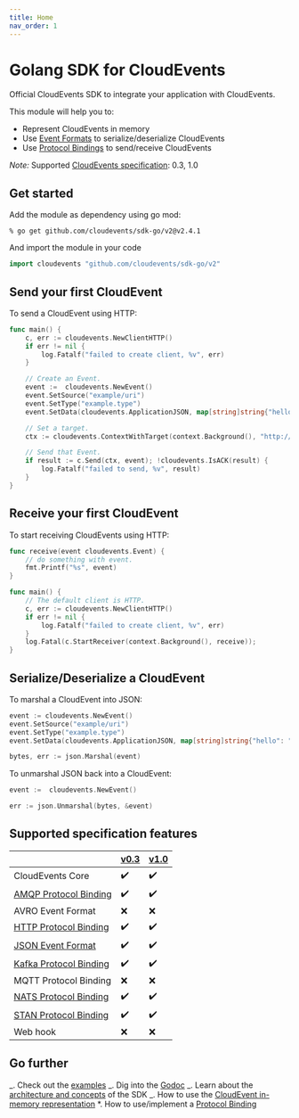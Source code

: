 ```yaml
---
title: Home
nav_order: 1
---
```


# Golang SDK for CloudEvents

Official CloudEvents SDK to integrate your application with CloudEvents.

This module will help you to:

- Represent CloudEvents in memory
- Use
  [Event Formats](https://github.com/cloudevents/spec/blob/v1.0/spec.md#event-format)
  to serialize/deserialize CloudEvents
- Use
  [Protocol Bindings](https://github.com/cloudevents/spec/blob/v1.0/spec.md#protocol-binding)
  to send/receive CloudEvents

_Note:_ Supported
[CloudEvents specification](https://github.com/cloudevents/spec): 0.3, 1.0

## Get started

Add the module as dependency using go mod:

```
% go get github.com/cloudevents/sdk-go/v2@v2.4.1
```

And import the module in your code

```go
import cloudevents "github.com/cloudevents/sdk-go/v2"
```

## Send your first CloudEvent

To send a CloudEvent using HTTP:

```go
func main() {
	c, err := cloudevents.NewClientHTTP()
	if err != nil {
		log.Fatalf("failed to create client, %v", err)
	}

	// Create an Event.
	event :=  cloudevents.NewEvent()
	event.SetSource("example/uri")
	event.SetType("example.type")
	event.SetData(cloudevents.ApplicationJSON, map[string]string{"hello": "world"})

	// Set a target.
	ctx := cloudevents.ContextWithTarget(context.Background(), "http://localhost:8080/")

	// Send that Event.
	if result := c.Send(ctx, event); !cloudevents.IsACK(result) {
		log.Fatalf("failed to send, %v", result)
	}
}
```

## Receive your first CloudEvent

To start receiving CloudEvents using HTTP:

```go
func receive(event cloudevents.Event) {
	// do something with event.
    fmt.Printf("%s", event)
}

func main() {
	// The default client is HTTP.
	c, err := cloudevents.NewClientHTTP()
	if err != nil {
		log.Fatalf("failed to create client, %v", err)
	}
	log.Fatal(c.StartReceiver(context.Background(), receive));
}
```

## Serialize/Deserialize a CloudEvent

To marshal a CloudEvent into JSON:

```go
event := cloudevents.NewEvent()
event.SetSource("example/uri")
event.SetType("example.type")
event.SetData(cloudevents.ApplicationJSON, map[string]string{"hello": "world"})

bytes, err := json.Marshal(event)
```

To unmarshal JSON back into a CloudEvent:

```go
event :=  cloudevents.NewEvent()

err := json.Unmarshal(bytes, &event)
```

## Supported specification features

|                                                                                         | [v0.3](https://github.com/cloudevents/spec/tree/v0.3) | [v1.0](https://github.com/cloudevents/spec/tree/v1.0) |
| --------------------------------------------------------------------------------------- | ----------------------------------------------------- | ----------------------------------------------------- |
| CloudEvents Core                                                                        | :heavy_check_mark:                                    | :heavy_check_mark:                                    |
| [AMQP Protocol Binding](https://github.com/cloudevents/sdk-go/tree/main/samples/amqp)   | :heavy_check_mark:                                    | :heavy_check_mark:                                    |
| AVRO Event Format                                                                       | :x:                                                   | :x:                                                   |
| [HTTP Protocol Binding](https://github.com/cloudevents/sdk-go/tree/main/samples/http)   | :heavy_check_mark:                                    | :heavy_check_mark:                                    |
| [JSON Event Format](event_data_structure.md#marshalunmarshal-event-to-json)             | :heavy_check_mark:                                    | :heavy_check_mark:                                    |
| [Kafka Protocol Binding](https://github.com/cloudevents/sdk-go/tree/main/samples/kafka) | :heavy_check_mark:                                    | :heavy_check_mark:                                    |
| MQTT Protocol Binding                                                                   | :x:                                                   | :x:                                                   |
| [NATS Protocol Binding](https://github.com/cloudevents/sdk-go/tree/main/samples/nats)   | :heavy_check_mark:                                    | :heavy_check_mark:                                    |
| [STAN Protocol Binding](https://github.com/cloudevents/sdk-go/tree/main/samples/stan)   | :heavy_check_mark:                                    | :heavy_check_mark:                                    |
| Web hook                                                                                | :x:                                                   | :x:                                                   |

## Go further

_. Check out the
[examples](https://github.com/cloudevents/sdk-go/tree/main/samples) _. Dig into
the [Godoc](https://godoc.org/github.com/cloudevents/sdk-go/v2) _. Learn about
the [architecture and concepts](concepts.md) of the SDK _. How to use the
[CloudEvent in-memory representation](event_data_structure.md) \*. How to
use/implement a [Protocol Binding](protocol_implementations.md)
